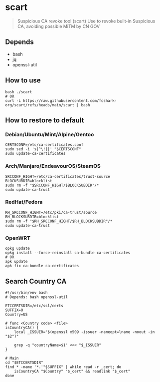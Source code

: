 # scart

> Suspicious CA revoke tool (scart)
 Use to revoke built-in Suspicious CA,
 avoiding possible MiTM by CN GOV

## Depends

- bash
- jq
- openssl-util

## How to use

```shell
bash ./scart
# OR
curl -L https://raw.githubusercontent.com/fcshark-org/scart/refs/heads/main/scart | bash
```

## How to restore to default

### Debian/Ubuntu/Mint/Alpine/Gentoo

```shell
CERTSCONF=/etc/ca-certificates.conf
sudo sed -i 's|^\!||' "$CERTSCONF"
sudo update-ca-certificates
```

### Arch/Manjaro/EndeavourOS/SteamOS

```shell
SRCCONF_HIGHT=/etc/ca-certificates/trust-source
BLOCKSUBDIR=blocklist
sudo rm -f "$SRCCONF_HIGHT/$BLOCKSUBDIR"/*
sudo update-ca-trust
```

### RedHat/Fedora

```shell
RH_SRCCONF_HIGHT=/etc/pki/ca-trust/source
RH_BLOCKSUBDIR=blocklist
sudo rm -f "$RH_SRCCONF_HIGHT/$RH_BLOCKSUBDIR"/*
sudo update-ca-trust
```

### OpenWRT

```shell
opkg update
opkg install --force-reinstall ca-bundle ca-certificates
# OR
apk update
apk fix ca-bundle ca-certificates
```

## Search Country CA

```shell
#!/usr/bin/env bash
# Depends: bash openssl-util

ETCCERTSDIR=/etc/ssl/certs
SUFFIX=0
Country=US

# func <Country code> <file>
isCountryCA() {
	local _ISSUER="$(openssl x509 -issuer -nameopt=lname -noout -in "$2")"

	grep -q "countryName=$1" <<< "$_ISSUER"
}

# Main
cd "$ETCCERTSDIR"
find * -name '*.'"$SUFFIX" | while read -r _cert; do
	isCountryCA "$Country" "$_cert" && readlink "$_cert"
done
```
